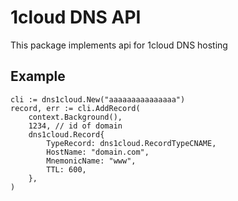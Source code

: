 # 1cloud DNS API

This package implements api for 1cloud DNS hosting

## Example
```
cli := dns1cloud.New("aaaaaaaaaaaaaaa")
record, err := cli.AddRecord(
	context.Background(),
	1234, // id of domain
	dns1cloud.Record{
		TypeRecord: dns1cloud.RecordTypeCNAME,
		HostName: "domain.com",
		MnemonicName: "www",
		TTL: 600,
	},
)
```
